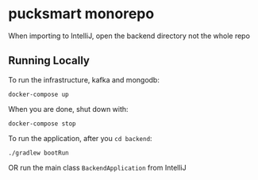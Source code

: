 pucksmart monorepo
======

When importing to IntelliJ, open the backend directory not the whole repo

Running Locally
------

To run the infrastructure, kafka and mongodb:

```
docker-compose up
```

When you are done, shut down with:

```
docker-compose stop
```


To run the application, after you `cd backend`:

```
./gradlew bootRun
```

OR run the main class `BackendApplication` from IntelliJ